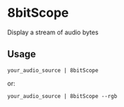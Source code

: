 8bitScope
=========
Display a stream of audio bytes

Usage
-----
    your_audio_source | 8bitScope
or:

    your_audio_source | 8bitScope --rgb
